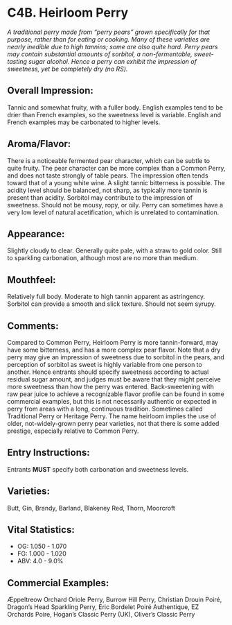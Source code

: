# C4B. Heirloom Perry

_A traditional perry made from “perry pears” grown specifically for that purpose, rather than for eating or cooking. Many of these varieties are nearly inedible due to high tannins; some are also quite hard. Perry pears may contain substantial amounts of sorbitol, a non-fermentable, sweet-tasting sugar alcohol. Hence a perry can exhibit the impression of sweetness, yet be completely dry (no RS)._

## Overall Impression: 

Tannic and somewhat fruity, with a fuller body. English examples tend to be drier than French examples, so the sweetness level is variable. English and French examples may be carbonated to higher levels.

## Aroma/Flavor: 

There is a noticeable fermented pear character, which can be subtle to quite fruity. The pear character can be more complex than a Common Perry, and does not taste strongly of table pears. The impression often tends toward that of a young white wine. A slight tannic bitterness is possible. The acidity level should be balanced, not sharp, as typically more tannin is present than acidity. Sorbitol may contribute to the impression of sweetness. Should not be mousy, ropy, or oily. Perry can sometimes have a very low level of natural acetification, which is unrelated to contamination.

## Appearance: 

Slightly cloudy to clear. Generally quite pale, with a straw to gold color. Still to sparkling carbonation, although most are no more than medium.

## Mouthfeel: 

Relatively full body. Moderate to high tannin apparent as astringency. Sorbitol can provide a smooth and slick texture. Should not seem syrupy.

## Comments: 

Compared to Common Perry, Heirloom Perry is more tannin-forward, may have some bitterness, and has a more complex pear flavor. Note that a dry perry may give an impression of sweetness due to sorbitol in the pears, and perception of sorbitol as sweet is highly variable from one person to another. Hence entrants should specify sweetness according to actual residual sugar amount, and judges must be aware that they might perceive more sweetness than how the perry was entered. Back-sweetening with raw pear juice to achieve a recognizable flavor profile can be found in some commercial examples, but this is not necessarily authentic or expected in perry from areas with a long, continuous tradition. Sometimes called Traditional Perry or Heritage Perry. The name heirloom implies the use of older, not-widely-grown perry pear varieties, not that there is some added prestige, especially relative to Common Perry.

## Entry Instructions: 

Entrants **MUST** specify both carbonation and sweetness levels.

## Varieties: 

Butt, Gin, Brandy, Barland, Blakeney Red, Thorn, Moorcroft

## Vital Statistics:	
- OG:	1.050 - 1.070
- FG:	1.000 - 1.020
- ABV:	4.0 - 9.0%

## Commercial Examples: 

Æppeltreow Orchard Oriole Perry, Burrow Hill Perry, Christian Drouin Poiré, Dragon’s Head Sparkling Perry, Eric Bordelet Poiré Authentique, EZ Orchards Poire, Hogan’s Classic Perry (UK), Oliver’s Classic Perry